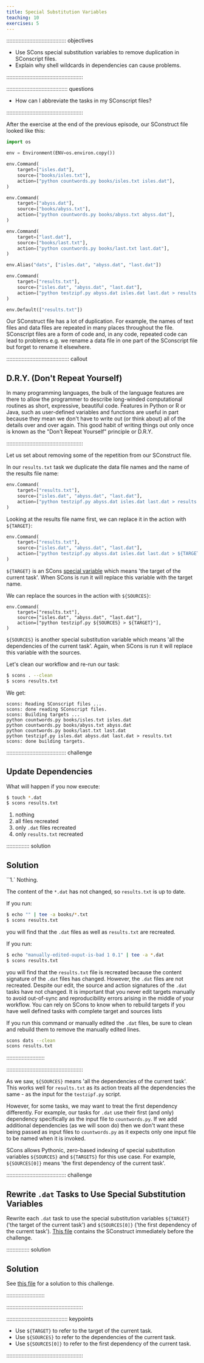```yaml
---
title: Special Substitution Variables
teaching: 10
exercises: 5
---
```


::::::::::::::::::::::::::::::::::::::: objectives

- Use SCons special substitution variables to remove duplication in SConscript files.
- Explain why shell wildcards in dependencies can cause problems.

::::::::::::::::::::::::::::::::::::::::::::::::::

:::::::::::::::::::::::::::::::::::::::: questions

- How can I abbreviate the tasks in my SConscript files?

::::::::::::::::::::::::::::::::::::::::::::::::::

After the exercise at the end of the previous episode, our SConstruct file looked like
this:

```python
import os

env = Environment(ENV=os.environ.copy())

env.Command(
    target=["isles.dat"],
    source=["books/isles.txt"],
    action=["python countwords.py books/isles.txt isles.dat"],
)

env.Command(
    target=["abyss.dat"],
    source=["books/abyss.txt"],
	action=["python countwords.py books/abyss.txt abyss.dat"],
)

env.Command(
    target=["last.dat"],
    source=["books/last.txt"],
	action=["python countwords.py books/last.txt last.dat"],
)

env.Alias("dats", ["isles.dat", "abyss.dat", "last.dat"])

env.Command(
    target=["results.txt"],
    source=["isles.dat", "abyss.dat", "last.dat"],
    action=["python testzipf.py abyss.dat isles.dat last.dat > results.txt"],
)

env.Default(["results.txt"])
```

Our SConstruct file has a lot of duplication. For example, the names of text
files and data files are repeated in many places throughout the
file. SConscript files are a form of code and, in any code, repeated code
can lead to problems e.g. we rename a data file in one part of the
SConscript file but forget to rename it elsewhere.

:::::::::::::::::::::::::::::::::::::::::  callout

## D.R.Y. (Don't Repeat Yourself)

In many programming languages, the bulk of the language features are
there to allow the programmer to describe long-winded computational
routines as short, expressive, beautiful code.  Features in Python
or R or Java, such as user-defined variables and functions are useful in
part because they mean we don't have to write out (or think about)
all of the details over and over again.  This good habit of writing
things out only once is known as the "Don't Repeat Yourself"
principle or D.R.Y.


::::::::::::::::::::::::::::::::::::::::::::::::::

Let us set about removing some of the repetition from our SConstruct file.

In our `results.txt` task we duplicate the data file names and the
name of the results file name:

```python
env.Command(
    target=["results.txt"],
    source=["isles.dat", "abyss.dat", "last.dat"],
    action=["python testzipf.py abyss.dat isles.dat last.dat > results.txt"],
)
```

Looking at the results file name first, we can replace it in the action
with `${TARGET}`:

```python
env.Command(
    target=["results.txt"],
    source=["isles.dat", "abyss.dat", "last.dat"],
    action=["python testzipf.py abyss.dat isles.dat last.dat > ${TARGET}"],
)
```

`${TARGET}` is an SCons
[special variable](../learners/reference.md#special-variable)
which means 'the target of the current task'. When SCons is run it will
replace this variable with the target name.

We can replace the sources in the action with `${SOURCES}`:

```make
env.Command(
    target=["results.txt"],
    source=["isles.dat", "abyss.dat", "last.dat"],
    action=["python testzipf.py ${SOURCES} > ${TARGET}"],
)
```

`${SOURCES}` is another special substitution variable which means 'all the dependencies
of the current task'. Again, when SCons is run it will replace this
variable with the sources.

Let's clean our workflow and re-run our task:

```bash
$ scons . --clean
$ scons results.txt
```

We get:

```output
scons: Reading SConscript files ...
scons: done reading SConscript files.
scons: Building targets ...
python countwords.py books/isles.txt isles.dat
python countwords.py books/abyss.txt abyss.dat
python countwords.py books/last.txt last.dat
python testzipf.py isles.dat abyss.dat last.dat > results.txt
scons: done building targets.
```

:::::::::::::::::::::::::::::::::::::::  challenge

## Update Dependencies

What will happen if you now execute:

```bash
$ touch *.dat
$ scons results.txt
```

1. nothing
2. all files recreated
3. only `.dat` files recreated
4. only `results.txt` recreated

:::::::::::::::  solution

## Solution

``1.` Nothing.

The content of the `*.dat` has not changed, so `results.txt` is up to date.

If you run:

```bash
$ echo "" | tee -a books/*.txt
$ scons results.txt
```

you will find that the `.dat` files as well as `results.txt` are recreated.

If you run:

```bash
$ echo "manually-edited-ouput-is-bad 1 0.1" | tee -a *.dat
$ scons results.txt
```

you will find that the `results.txt` file is recreated because the content signature of the `.dat`
files has changed. However, the `.dat` files are not recreated. Despite our edit, the source and
action signatures of the `.dat` tasks have not changed. It is important that you never edit targets
manually to avoid out-of-sync and reproducibility errors arising in the middle of your workflow.
You can rely on SCons to know when to rebuild targets if you have well defined tasks with complete
target and sources lists

If you run this command or manually edited the `.dat` files, be sure to clean and rebuild them to
remove the manually edited lines.

```bash
scons dats --clean
scons results.txt
```


:::::::::::::::::::::::::

::::::::::::::::::::::::::::::::::::::::::::::::::

As we saw, `${SOURCES}` means 'all the dependencies of the current task'. This
works well for `results.txt` as its action treats all the dependencies
the same - as the input for the `testzipf.py` script.

However, for some tasks, we may want to treat the first dependency
differently. For example, our tasks for `.dat` use their first (and
only) dependency specifically as the input file to `countwords.py`. If
we add additional dependencies (as we will soon do) then we don't want
these being passed as input files to `countwords.py` as it expects only
one input file to be named when it is invoked.

SCons allows Pythonic, zero-based indexing of special substitution variables
``${SOURCES}`` and ``${TARGETS}`` for this use case. For example, `${SOURCES[0]}` means 'the first
dependency of the current task'.

:::::::::::::::::::::::::::::::::::::::  challenge

## Rewrite `.dat` Tasks to Use Special Substitution Variables

Rewrite each `.dat` task to use the special substitution variables `${TARGET}` ('the
target of the current task') and `${SOURCES[0]}` ('the first dependency of the
current task').
[This file](files/code/03-variables/SConstruct) contains
the SConstruct immediately before the challenge.

:::::::::::::::  solution

## Solution

See [this file](files/code/03-variables-challenge/SConstruct)
for a solution to this challenge.


:::::::::::::::::::::::::

::::::::::::::::::::::::::::::::::::::::::::::::::

:::::::::::::::::::::::::::::::::::::::: keypoints

- Use `${TARGET}` to refer to the target of the current task.
- Use `${SOURCES}` to refer to the dependencies of the current task.
- Use `${SOURCES[0]}` to refer to the first dependency of the current task.

::::::::::::::::::::::::::::::::::::::::::::::::::


